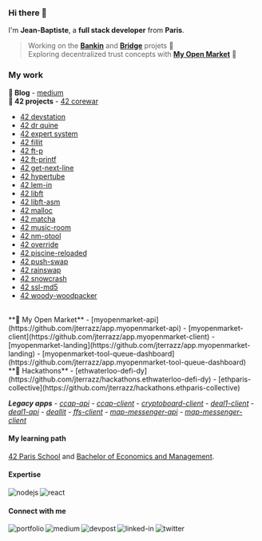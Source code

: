 ### Hi there 👋

I'm **Jean-Baptiste**, a **full stack developer** from **Paris**.

> Working on the [**Bankin**](http://bankin.com/) and [**Bridge**](http://bridgeapi.io/) projets 🔭</br>
Exploring decentralized trust concepts with [**My Open Market**](https://github.com/jterrazz/app.myopenmarket) 🌱

### My work

**📗 Blog** - [medium](http://blog.jterrazz.com)
</br>
**📕 42 projects** - [42 corewar](https://github.com/jterrazz/42-corewar)
- [42 devstation](https://github.com/jterrazz/42-docker-devstation)
- [42 dr quine](https://github.com/jterrazz/42-dr-quine)
- [42 expert system](https://github.com/jterrazz/42-expert-system)
- [42 fillit](https://github.com/jterrazz/42-fillit)
- [42 ft-p](https://github.com/jterrazz/42-ft-p)
- [42 ft-printf](https://github.com/jterrazz/42-ft-printf)
- [42 get-next-line](https://github.com/jterrazz/42-get-next-line)
- [42 hypertube](https://github.com/jterrazz/42-hypertube)
- [42 lem-in](https://github.com/jterrazz/42-lem-in)
- [42 libft](https://github.com/jterrazz/42-libft)
- [42 libft-asm](https://github.com/jterrazz/42-libft-asm)
- [42 malloc](https://github.com/jterrazz/42-malloc)
- [42 matcha](https://github.com/jterrazz/42-matcha)
- [42 music-room](https://github.com/jterrazz/42-music-room)
- [42 nm-otool](https://github.com/jterrazz/42-nm-otool)
- [42 override](https://github.com/jterrazz/42-override)
- [42 piscine-reloaded](https://github.com/jterrazz/42-piscine-reloaded)
- [42 push-swap](https://github.com/jterrazz/42-push-swap)
- [42 rainswap](https://github.com/jterrazz/42-rainfall)
- [42 snowcrash](https://github.com/jterrazz/42-snowcrash)
- [42 ssl-md5](https://github.com/jterrazz/42-ssl-md5)
- [42 woody-woodpacker](https://github.com/jterrazz/42-woody-woodpacker)
</br>
**📘 My Open Market** - [myopenmarket-api](https://github.com/jterrazz/app.myopenmarket-api) - [myopenmarket-client](https://github.com/jterrazz/app.myopenmarket-client) - [myopenmarket-landing](https://github.com/jterrazz/app.myopenmarket-landing) - [myopenmarket-tool-queue-dashboard](https://github.com/jterrazz/app.myopenmarket-tool-queue-dashboard)
</br>
**📙 Hackathons** - [ethwaterloo-defi-dy](https://github.com/jterrazz/hackathons.ethwaterloo-defi-dy) - [ethparis-collective](https://github.com/jterrazz/hackathons.ethparis-collective)

***Legacy apps** - [ccap-api](https://github.com/jterrazz/app.ccap-api) - [ccap-client](https://github.com/jterrazz/app.ccap-client) - [cryptoboard-client](https://github.com/jterrazz/app.cryptoboard-client) - [deal1-client](https://github.com/jterrazz/app.deal1-client) - [deal1-api](https://github.com/jterrazz/app.deal1-api) - [deallit](https://github.com/jterrazz/app.deallit) - [ffs-client](https://github.com/jterrazz/app.ffs-client) - [map-messenger-api](https://github.com/jterrazz/app.map-messenger-api) - [map-messenger-client](https://github.com/jterrazz/app.map-messenger-client)*

#### My learning path

[42 Paris School](https://www.42.fr/) and [Bachelor of Economics and Management](https://feg.univ-amu.fr/).

#### Expertise

<img align="left" alt="nodejs" src="https://img.shields.io/badge/node.js%20-%23C9A690.svg?&style=for-the-badge&logo=node.js&logoColor=white" />
<img align="left" alt="react" src="https://img.shields.io/badge/react%20-%23C9A690.svg?&style=for-the-badge&logo=react&logoColor=white" />

<br>

#### Connect with me

[<img align="left" alt="portfolio" src="https://img.shields.io/badge/portfolio-%23D36582.svg?&style=for-the-badge" />](https://jterrazz.com)

[<img align="left" alt="medium" src="https://img.shields.io/badge/medium-%23253C78.svg?&style=for-the-badge&logo=medium&logoColor=white" />](https://blog.jterrazz.com)

[<img align="left" alt="devpost" src="https://img.shields.io/badge/devpost%20/%20hackathons-%23253C78.svg?&style=for-the-badge&logo=devpost&logoColor=white" />](https://devpost.com/jterrazz)

[<img align="left" alt="linked-in" src="https://img.shields.io/badge/linkedin-%232B59C3.svg?&style=for-the-badge&logo=linkedin&logoColor=white" />](https://www.linkedin.com/in/jterrazz)

[<img align="left" alt="twitter" src="https://img.shields.io/badge/twitter-%232B59C3.svg?&style=for-the-badge&logo=twitter&logoColor=white" />](https://twitter.com/j_terrazz)

<br>

